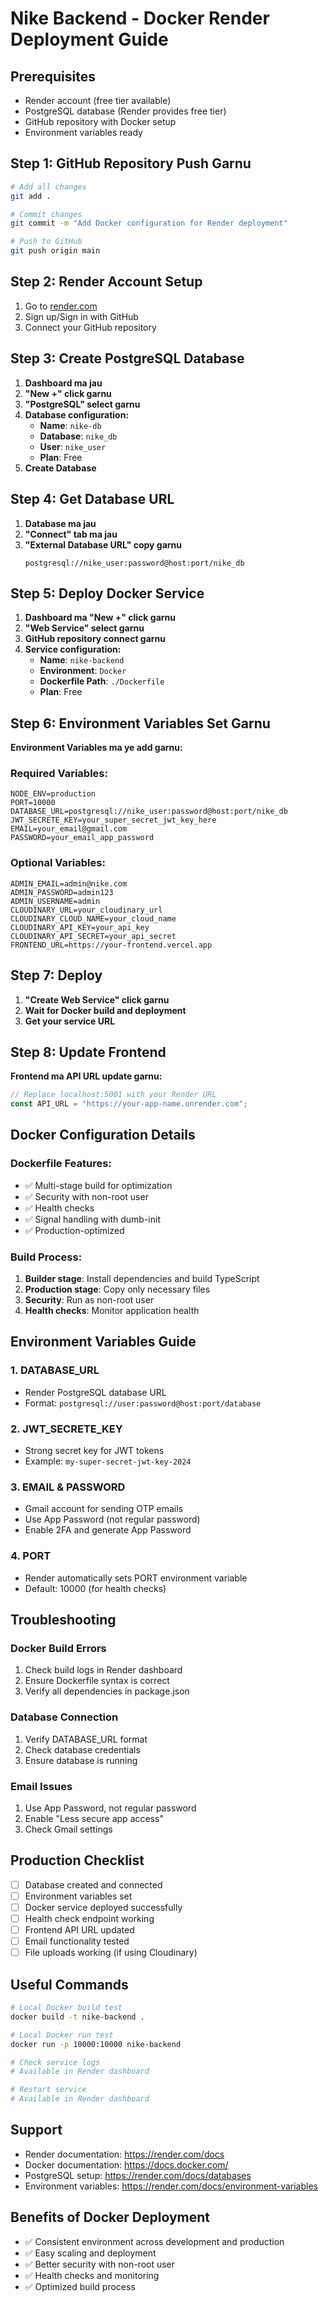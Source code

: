 # Nike Backend - Docker Render Deployment Guide

## Prerequisites
- Render account (free tier available)
- PostgreSQL database (Render provides free tier)
- GitHub repository with Docker setup
- Environment variables ready

## Step 1: GitHub Repository Push Garnu
```bash
# Add all changes
git add .

# Commit changes
git commit -m "Add Docker configuration for Render deployment"

# Push to GitHub
git push origin main
```

## Step 2: Render Account Setup
1. Go to [render.com](https://render.com)
2. Sign up/Sign in with GitHub
3. Connect your GitHub repository

## Step 3: Create PostgreSQL Database
1. **Dashboard ma jau**
2. **"New +" click garnu**
3. **"PostgreSQL" select garnu**
4. **Database configuration:**
   - **Name**: `nike-db`
   - **Database**: `nike_db`
   - **User**: `nike_user`
   - **Plan**: Free
5. **Create Database**

## Step 4: Get Database URL
1. **Database ma jau**
2. **"Connect" tab ma jau**
3. **"External Database URL" copy garnu**
   ```
   postgresql://nike_user:password@host:port/nike_db
   ```

## Step 5: Deploy Docker Service
1. **Dashboard ma "New +" click garnu**
2. **"Web Service" select garnu**
3. **GitHub repository connect garnu**
4. **Service configuration:**
   - **Name**: `nike-backend`
   - **Environment**: `Docker`
   - **Dockerfile Path**: `./Dockerfile`
   - **Plan**: Free

## Step 6: Environment Variables Set Garnu
**Environment Variables ma ye add garnu:**

### Required Variables:
```
NODE_ENV=production
PORT=10000
DATABASE_URL=postgresql://nike_user:password@host:port/nike_db
JWT_SECRETE_KEY=your_super_secret_jwt_key_here
EMAIL=your_email@gmail.com
PASSWORD=your_email_app_password
```

### Optional Variables:
```
ADMIN_EMAIL=admin@nike.com
ADMIN_PASSWORD=admin123
ADMIN_USERNAME=admin
CLOUDINARY_URL=your_cloudinary_url
CLOUDINARY_CLOUD_NAME=your_cloud_name
CLOUDINARY_API_KEY=your_api_key
CLOUDINARY_API_SECRET=your_api_secret
FRONTEND_URL=https://your-frontend.vercel.app
```

## Step 7: Deploy
1. **"Create Web Service" click garnu**
2. **Wait for Docker build and deployment**
3. **Get your service URL**

## Step 8: Update Frontend
**Frontend ma API URL update garnu:**
```javascript
// Replace localhost:5001 with your Render URL
const API_URL = "https://your-app-name.onrender.com";
```

## Docker Configuration Details

### Dockerfile Features:
- ✅ Multi-stage build for optimization
- ✅ Security with non-root user
- ✅ Health checks
- ✅ Signal handling with dumb-init
- ✅ Production-optimized

### Build Process:
1. **Builder stage**: Install dependencies and build TypeScript
2. **Production stage**: Copy only necessary files
3. **Security**: Run as non-root user
4. **Health checks**: Monitor application health

## Environment Variables Guide

### 1. DATABASE_URL
- Render PostgreSQL database URL
- Format: `postgresql://user:password@host:port/database`

### 2. JWT_SECRETE_KEY
- Strong secret key for JWT tokens
- Example: `my-super-secret-jwt-key-2024`

### 3. EMAIL & PASSWORD
- Gmail account for sending OTP emails
- Use App Password (not regular password)
- Enable 2FA and generate App Password

### 4. PORT
- Render automatically sets PORT environment variable
- Default: 10000 (for health checks)

## Troubleshooting

### Docker Build Errors
1. Check build logs in Render dashboard
2. Ensure Dockerfile syntax is correct
3. Verify all dependencies in package.json

### Database Connection
1. Verify DATABASE_URL format
2. Check database credentials
3. Ensure database is running

### Email Issues
1. Use App Password, not regular password
2. Enable "Less secure app access"
3. Check Gmail settings

## Production Checklist
- [ ] Database created and connected
- [ ] Environment variables set
- [ ] Docker service deployed successfully
- [ ] Health check endpoint working
- [ ] Frontend API URL updated
- [ ] Email functionality tested
- [ ] File uploads working (if using Cloudinary)

## Useful Commands
```bash
# Local Docker build test
docker build -t nike-backend .

# Local Docker run test
docker run -p 10000:10000 nike-backend

# Check service logs
# Available in Render dashboard

# Restart service
# Available in Render dashboard
```

## Support
- Render documentation: https://render.com/docs
- Docker documentation: https://docs.docker.com/
- PostgreSQL setup: https://render.com/docs/databases
- Environment variables: https://render.com/docs/environment-variables

## Benefits of Docker Deployment
- ✅ Consistent environment across development and production
- ✅ Easy scaling and deployment
- ✅ Better security with non-root user
- ✅ Health checks and monitoring
- ✅ Optimized build process 